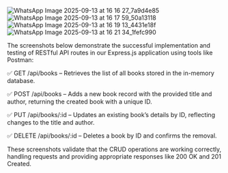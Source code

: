 ![WhatsApp Image 2025-09-13 at 16 16 27_7a9d4e85](https://github.com/user-attachments/assets/fd2001c8-dcdb-46e7-935f-0afdf419d4f5)
![WhatsApp Image 2025-09-13 at 16 17 59_50a13118](https://github.com/user-attachments/assets/a81d5c76-6fca-4359-ad13-f51eb054925b)
![WhatsApp Image 2025-09-13 at 16 19 13_4431e18f](https://github.com/user-attachments/assets/c86ab7b4-1799-43ef-aace-f83f908124dc)
![WhatsApp Image 2025-09-13 at 16 21 34_1fefc990](https://github.com/user-attachments/assets/c7797641-ae60-4c3c-aabf-5998c58c7a46)

The screenshots below demonstrate the successful implementation and testing of RESTful API routes in our Express.js application using tools like Postman:

✅ GET /api/books – Retrieves the list of all books stored in the in-memory database.

✅ POST /api/books – Adds a new book record with the provided title and author, returning the created book with a unique ID.

✅ PUT /api/books/:id – Updates an existing book’s details by ID, reflecting changes to the title and author.

✅ DELETE /api/books/:id – Deletes a book by ID and confirms the removal.

These screenshots validate that the CRUD operations are working correctly, handling requests and providing appropriate responses like 200 OK and 201 Created.
